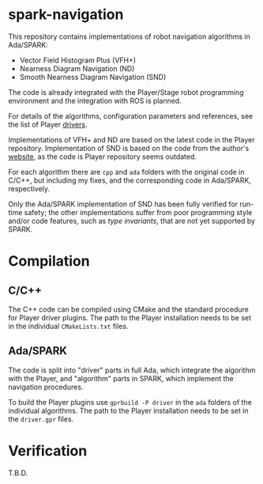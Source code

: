 spark-navigation
================

This repository contains implementations of robot navigation
algorithms in Ada/SPARK:

* Vector Field Histogram Plus (VFH+)
* Nearness Diagram Navigation (ND)
* Smooth Nearness Diagram Navigation (SND)

The code is already integrated with the Player/Stage robot programming
environment and the integration with ROS is planned.

For details of the algorithms, configuration parameters and
references, see the list of Player [drivers][drivers].

Implementations of VFH+ and ND are based on the latest code in the
Player repository. Implementation of SND is based on the code from the
author's [website][SND], as the code is Player repository seems
outdated.

For each algorithm there are `cpp` and `ada` folders with the original
code in C/C++, but including my fixes, and the corresponding code in
Ada/SPARK, respectively.

Only the Ada/SPARK implementation of SND has been fully verified for
run-time safety; the other implementations suffer from poor
programming style and/or code features, such as *type invariants*,
that are not yet supported by SPARK.

Compilation
===========

C/C++
-----

The C++ code can be compiled using CMake and the standard procedure
for Player driver plugins. The path to the Player installation needs
to be set in the individual `CMakeLists.txt` files.

Ada/SPARK
---------

The code is split into "driver" parts in full Ada, which integrate the
algorithm with the Player, and "algorithm" parts in SPARK, which
implement the navigation procedures.

To build the Player plugins use `gprbuild -P driver` in the `ada`
folders of the individual algorithms. The path to the Player
installation needs to be set in the `driver.gpr` files.

Verification
============

T.B.D.

[drivers]: http://playerstage.sourceforge.net/doc/Player-svn/player/group__drivers.html "drivers"

[SND]: http://motion.me.ucsb.edu/~joey/website/media.html "SND code"

